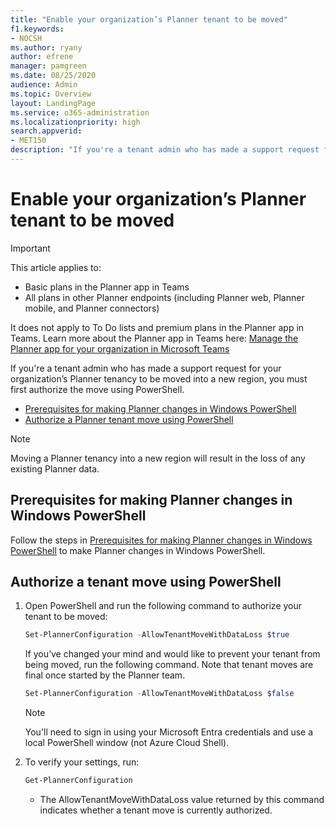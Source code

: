 ```yaml
---
title: "Enable your organization’s Planner tenant to be moved"
f1.keywords:
- NOCSH
ms.author: ryany
author: efrene
manager: pamgreen
ms.date: 08/25/2020
audience: Admin
ms.topic: Overview
layout: LandingPage
ms.service: o365-administration
ms.localizationpriority: high
search.appverid:
- MET150
description: "If you're a tenant admin who has made a support request for your organization’s Planner tenancy to be moved, first authorize using PowerShell"
---
```


# Enable your organization’s Planner tenant to be moved

> [!IMPORTANT]
>
> This article applies to:
>
> - Basic plans in the Planner app in Teams
> - All plans in other Planner endpoints (including Planner web, Planner mobile, and Planner connectors)
>
> It does not apply to To Do lists and premium plans in the Planner app in Teams. Learn more about the Planner app in Teams here: [Manage the Planner app for your organization in Microsoft Teams](/microsoftteams/manage-tasks-app)

If you're a tenant admin who has made a support request for your organization’s Planner tenancy to be moved into a new region, you must first authorize the move using PowerShell. 

- [Prerequisites for making Planner changes in Windows PowerShell](#prerequisites-for-making-planner-changes-in-windows-powershell)
- [Authorize a Planner tenant move using PowerShell](#authorize-a-tenant-move-using-powershell)

> [!NOTE]
> Moving a Planner tenancy into a new region will result in the loss of any existing Planner data.

## Prerequisites for making Planner changes in Windows PowerShell

Follow the steps in [Prerequisites for making Planner changes in Windows PowerShell](prerequisites-for-powershell.md) to make Planner changes in Windows PowerShell.

## Authorize a tenant move using PowerShell

1. Open PowerShell and run the following command to authorize your tenant to be moved:

   ```PowerShell
   Set-PlannerConfiguration -AllowTenantMoveWithDataLoss $true
   ```

   If you’ve changed your mind and would like to prevent your tenant from being moved, run the following command. Note that tenant moves are final once started by the Planner team.

   ```PowerShell
   Set-PlannerConfiguration -AllowTenantMoveWithDataLoss $false
   ```

   > [!NOTE]
   > You'll need to sign in using your Microsoft Entra credentials and use a local PowerShell window (not Azure Cloud Shell).

2. To verify your settings, run:

   ```PowerShell
   Get-PlannerConfiguration
   ```

   - The AllowTenantMoveWithDataLoss value returned by this command indicates whether a tenant move is currently authorized.
